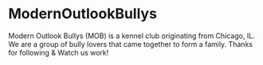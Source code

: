 # ModernOutlookBullys
Modern Outlook Bullys (MOB) is a kennel club originating from Chicago, IL.  We are a group of bully lovers that came together to form a family.  Thanks for following &amp; Watch us work!
